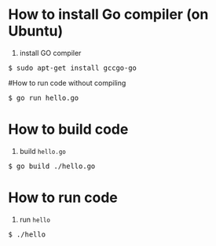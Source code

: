 # How to install Go compiler (on Ubuntu)
1. install GO compiler
<pre>
$ sudo apt-get install gccgo-go
</pre>

#How to run code without compiling
<pre>
$ go run hello.go
</pre>

# How to build code
1. build `hello.go`
<pre>
$ go build ./hello.go
</pre>

# How to run code
1. run `hello`
<pre>
$ ./hello
</pre>

